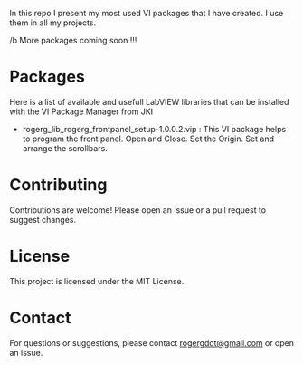 In this repo I present my most used VI packages that I have created. I use them in all my projects.

/b More packages coming soon !!!

# Packages
Here is a list of available and usefull LabVIEW libraries that can be installed with the VI Package Manager from JKI

- rogerg_lib_rogerg_frontpanel_setup-1.0.0.2.vip    :     This VI package helps to program the front panel. Open and Close. Set the Origin. Set and arrange the scrollbars.

# Contributing
Contributions are welcome! Please open an issue or a pull request to suggest changes.

# License
This project is licensed under the MIT License.

# Contact
For questions or suggestions, please contact rogergdot@gmail.com or open an issue.

